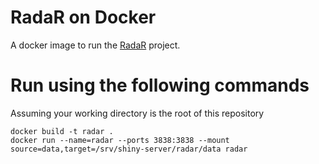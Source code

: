 # RadaR on Docker

A docker image to run the [RadaR](https://github.com/ceefluz/radar) project.

# Run using the following commands

Assuming your working directory is the root of this repository

```
docker build -t radar .
docker run --name=radar --ports 3838:3838 --mount source=data,target=/srv/shiny-server/radar/data radar 
```


